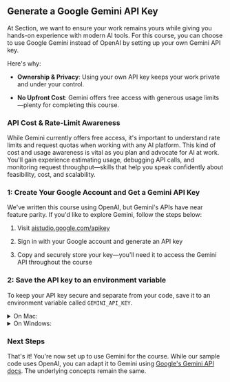 ## Generate a Google Gemini API Key

At Section, we want to ensure your work remains yours while giving you hands-on experience with modern AI tools. For this course, you can choose to use Google Gemini instead of OpenAI by setting up your own Gemini API key.

Here's why:

- **Ownership & Privacy**: Using your own API key keeps your work private and under your control.

- **No Upfront Cost**: Gemini offers free access with generous usage limits—plenty for completing this course.

### API Cost & Rate-Limit Awareness

While Gemini currently offers free access, it's important to understand rate limits and request quotas when working with any AI platform. This kind of cost and usage awareness is vital as you plan and advocate for AI at work. You'll gain experience estimating usage, debugging API calls, and monitoring request throughput—skills that help you speak confidently about feasibility, cost, and scalability.

### 1: Create Your Google Account and Get a Gemini API Key

We've written this course using OpenAI, but Gemini's APIs have near feature parity. If you'd like to explore Gemini, follow the steps below:

1. Visit [aistudio.google.com/apikey](https://aistudio.google.com/apikey)

2. Sign in with your Google account and generate an API key

3. Copy and securely store your key—you'll need it to access the Gemini API throughout the course

### 2: Save the API key to an environment variable

To keep your API key secure and separate from your code, save it to an environment variable called `GEMINI_API_KEY`.

<details>

<summary>On Mac:</summary>

- Open your `.bash_profile` or `.zshrc` file: `open ~/.bash_profile` or `open ~/.zshrc`

- Add the line: `export GEMINI_API_KEY={your key}`

- Save and close the file, then run `source ~/.bash_profile` (or `source ~/.zshrc`)

</details>

<details>

<summary>On Windows:</summary>

- Go to "Control Panel" > "System and Security" > "System"

- Click "Advanced system settings"

- Under the "Advanced" tab, click "Environment Variables"

- Click "New" under "User variables"

- Set the variable name as `GEMINI_API_KEY` and paste your key as the value

- Click "OK" to save

</details>

### Next Steps

That's it! You're now set up to use Gemini for the course. While our sample code uses OpenAI, you can adapt it to Gemini using [Google's Gemini API docs](https://ai.google.dev/docs). The underlying concepts remain the same.
